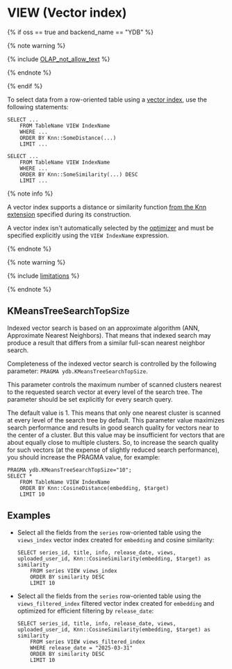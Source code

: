 # VIEW (Vector index)

{% if oss == true and backend_name == "YDB" %}

{% note warning %}

{% include [OLAP_not_allow_text](../../../../_includes/not_allow_for_olap_text.md) %}

{% endnote %}

{% endif %}

To select data from a row-oriented table using a [vector index](../../../../concepts/glossary.md#vector-index), use the following statements:

```yql
SELECT ...
    FROM TableName VIEW IndexName
    WHERE ...
    ORDER BY Knn::SomeDistance(...)
    LIMIT ...
```

```yql
SELECT ...
    FROM TableName VIEW IndexName
    WHERE ...
    ORDER BY Knn::SomeSimilarity(...) DESC
    LIMIT ...
```

{% note info %}

A vector index supports a distance or similarity function [from the Knn extension](../../udf/list/knn#functions-distance) specified during its construction.

A vector index isn't automatically selected by the [optimizer](../../../../concepts/glossary.md#optimizer) and must be specified explicitly using the `VIEW IndexName` expression.

{% endnote %}

{% note warning %}

{% include [limitations](../../../../_includes/vector-index-update-limitations.md) %}

{% endnote %}

## KMeansTreeSearchTopSize

Indexed vector search is based on an approximate algorithm (ANN, Approximate Nearest Neighbors). That means that indexed search may produce a result that differs from a similar full-scan nearest neighbor search.

Completeness of the indexed vector search is controlled by the following parameter: `PRAGMA ydb.KMeansTreeSearchTopSize`.

This parameter controls the maximum number of scanned clusters nearest to the requested search vector at every level of the search tree.
The parameter should be set explicitly for every search query.

The default value is 1. This means that only one nearest cluster is scanned at every level of the search tree by default. This parameter value maximizes search performance and results in good search quality for vectors near to the center of a cluster. But this value may be insufficient for vectors that are about equally close to multiple clusters. So, to increase the search quality for such vectors (at the expense of slightly reduced search performance), you should increase the PRAGMA value, for example:

```yql
PRAGMA ydb.KMeansTreeSearchTopSize="10";
SELECT *
    FROM TableName VIEW IndexName
    ORDER BY Knn::CosineDistance(embedding, $target)
    LIMIT 10
```

## Examples

* Select all the fields from the `series` row-oriented table using the `views_index` vector index created for `embedding` and cosine similarity:

  ```yql
  SELECT series_id, title, info, release_date, views, uploaded_user_id, Knn::CosineSimilarity(embedding, $target) as similarity
      FROM series VIEW views_index
      ORDER BY similarity DESC
      LIMIT 10
  ```

* Select all the fields from the `series` row-oriented table using the `views_filtered_index` filtered vector index created for `embedding` and optimized for efficient filtering by `release_date`:

  ```yql
  SELECT series_id, title, info, release_date, views, uploaded_user_id, Knn::CosineSimilarity(embedding, $target) as similarity
      FROM series VIEW views_filtered_index
      WHERE release_date = "2025-03-31"
      ORDER BY similarity DESC
      LIMIT 10
  ```
